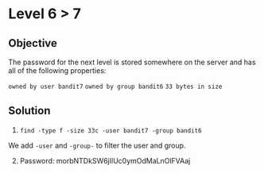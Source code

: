 # Level 6 > 7

## Objective
The password for the next level is stored somewhere on the server and has all of the following properties:

`owned by user bandit7`
`owned by group bandit6`
`33 bytes in size`

## Solution
1. `find -type f -size 33c -user bandit7 -group bandit6`

We add `-user` and `-group-` to filter the user and group.

2. Password: morbNTDkSW6jIlUc0ymOdMaLnOlFVAaj
